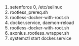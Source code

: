 1. setenforce 0, /etc/selinux
2. rootless_prereq.sh
3. rootless-docker-with-root.sh
4. docker.service, daemon-reload
5. rootless-docker-with-root.sh
6. axonius_rootless_wrapper.sh
7. systemctl start docker.service